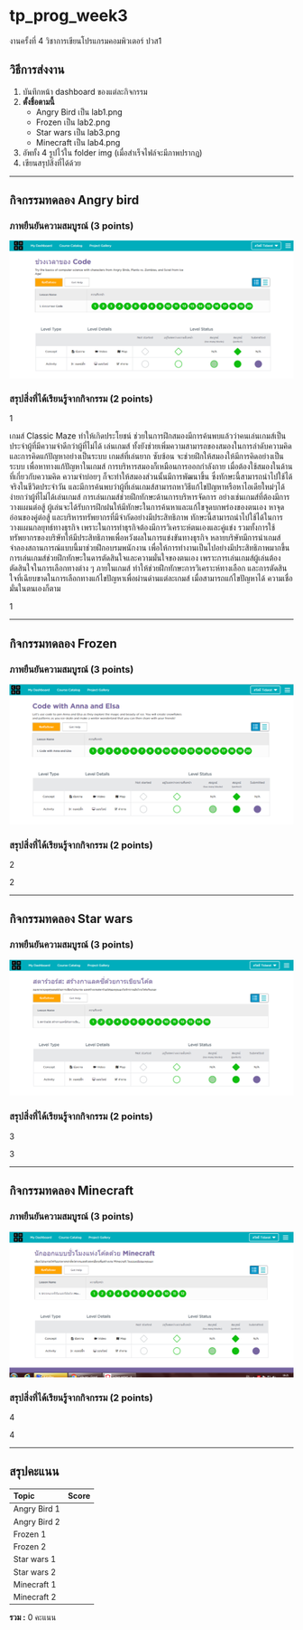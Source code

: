 # tp_prog_week3
งานครั้งที่ 4 วิชาการเขียนโปรแกรมคอมพิวเตอร์ ปวส1

## วิธีการส่งงาน

1.  บันทึกหน้า dashboard ของแต่ละกิจกรรม
2.  **ตั้งชื่อตามนี้**
    -  Angry Bird เป็น lab1.png
    -  Frozen เป็น lab2.png
    -  Star wars เป็น lab3.png
    -  Minecraft เป็น lab4.png
3.  อัพทั้ง 4 รูปไว้ใน folder img (เมื่อสำเร็จไฟล์จะมีภาพปรากฎ)
4.  เขียนสรุปสิ่งที่ได้ด้วย

------------------------------------------

## กิจกรรมทดลอง Angry bird

### ภาพยืนยันความสมบูรณ์ (3 points)

![Not Found](lab1.PNG)

### สรุปสิ่งที่ได้เรียนรู้จากกิจกรรม (2 points)

$$$$1

เกมส์ Classic Maze ทำให้เกิดประโยชน์ ช่วยในการฝึกสมองมีการค้นพบแล้วว่าคนเล่นเกมส์เป็นประจำผู้ที่มีความจำดีกว่าผู้ที่ไม่ได้ เล่นเกมส์ ทั้งยังช่วยเพิ่มความสามารถของสมองในการลำดับความคิดและการคิดแก้ปัญหาอย่างเป็นระบบ เกมส์ที่เล่นยาก ซับซ้อน จะช่วยฝึกให้สมองให้มีการคิดอย่างเป็นระบบ เพื่อหาทางแก้ปัญหาในเกมส์ การบริหารสมองก็เหมือนการออกกำลังกาย เมื่อต้องใช้สมองในด้านที่เกี่ยวกับความคิด ความจำบ่อยๆ ก็จะทำให้สมองส่วนนั้นมีการพัฒนาขึ้น ซึ่งทักษะนี้สามารถนำไปใช้ได้จริงในชีวิตประจำวัน และมีการค้นพบว่าผู้ที่เล่นเกมส์สามารถหาวิธีแก้ไขปัญหาหรือหาไอเดียใหม่ๆได้ง่ายกว่าผู้ที่ไม่ได้เล่นเกมส์
การเล่นเกมส์ช่วยฝึกทักษะด้านการบริหารจัดการ  อย่างเช่นเกมส์ที่ต้องมีการวางแผนต่อสู้ ผู้เล่นจะได้รับการฝึกฝนให้มีทักษะในการค้นหาและแก้ไขจุดบกพร่องของตนเอง หาจุดอ่อนของคู่ต่อสู้ และบริหารทรัพยากรที่มีจำกัดอย่างมีประสิทธิภาพ ทักษะนี้สามารถนำไปใช้ได้ในการวางแผนกลยุทธ์ทางธุรกิจ เพราะในการทำธุรกิจต้องมีการวิเคราะห์ตนเองและคู่แข่ง รวมทั้งการใช้ทรัพยากรของบริษัทให้มีประสิทธิภาพเพื่อหวังผลในการแข่งขันทางธุรกิจ หลายบริษัทมีการนำเกมส์จำลองสถานการณ์แบบนี้มาช่วยฝึกอบรมพนักงาน เพื่อให้การทำงานเป็นไปอย่างมีประสิทธิภาพมากขึ้น
การเล่นเกมส์ช่วยฝึกทักษะในดารตัดสินใจและความมั่นใจของตนเอง เพราะการเล่นเกมส์ผู้เล่นต้องตัดสินใจในการเลือกทางต่าง ๆ ภายในเกมส์ ทำให้ช่วยฝึกทักษะการวิเคราะห์ทางเลือก และการตัดสินใจที่เฉียบขาดในการเลือกทางแก้ไขปัญหาเพื่อผ่านด่านแต่ละเกมส์ เมื่อสามารถแก้ไขปัญหาได้ ความเชื่อมั่นในตนเองก็ตาม

1$$$$

-------------------------------------------

## กิจกรรมทดลอง Frozen

### ภาพยืนยันความสมบูรณ์ (3 points)

![Not Found](lab2.PNG)

### สรุปสิ่งที่ได้เรียนรู้จากกิจกรรม (2 points)

$$$$2



2$$$$

------------------------------------------

## กิจกรรมทดลอง Star wars

### ภาพยืนยันความสมบูรณ์ (3 points)

![Not Found](lab3.PNG)

### สรุปสิ่งที่ได้เรียนรู้จากกิจกรรม (2 points)

$$$$3



3$$$$

-------------------------------------------

## กิจกรรมทดลอง Minecraft

### ภาพยืนยันความสมบูรณ์ (3 points)

![Not Found](lab4.PNG)

### สรุปสิ่งที่ได้เรียนรู้จากกิจกรรม (2 points)

$$$$4



4$$$$

-------------------------------------------

## สรุปคะแนน

| Topic          | Score           |
| :------------- | :-------------: |
| Angry Bird 1   |                 |
| Angry Bird 2   |                 |
| Frozen 1       |                 |
| Frozen 2       |                 |
| Star wars 1    |                 |
| Star wars 2    |                 |
| Minecraft 1    |                 |
| Minecraft 2    |                 |

**รวม :** 0 คะแนน
